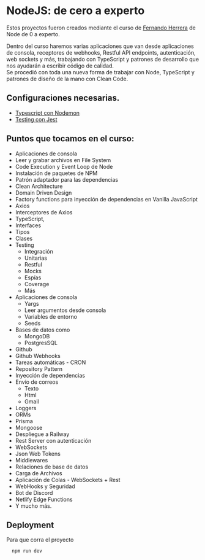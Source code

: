
# NodeJS: de cero a experto

Estos proyectos fueron creados mediante el curso de [Fernando Herrera](https://fernando-herrera.com/) de Node de 0 a experto.


Dentro del curso haremos varias aplicaciones que van desde aplicaciones de consola, receptores de webhooks, Restful API endpoints, autenticación, web sockets y más, trabajando con TypeScript y patrones de desarrollo que nos ayudarán a escribir código de calidad.<br>
Se procedió con toda una nueva forma de trabajar con Node, TypeScript y patrones de diseño de la mano con Clean Code.


## Configuraciones necesarias.

 - [Typescript con Nodemon](https://gist.github.com/MatiasNZamora/662ca715f9712af90b2de8ec239f118d)
 - [Testing con Jest](https://gist.github.com/MatiasNZamora/a4893d4873c43a1fb2c1d9ebd4cbd540)




## Puntos que tocamos en el curso:

- Aplicaciones de consola
- Leer y grabar archivos en File System
- Code Execution y Event Loop de Node
- Instalación de paquetes de NPM
- Patrón adaptador para las dependencias
- Clean Architecture
- Domain Driven Design
- Factory functions para inyección de dependencias en Vanilla JavaScript
- Axios
- Interceptores de Axios
- TypeScript,
- Interfaces
- Tipos
- Clases
- Testing 
    - Integración
    - Unitarias
    - Restful
    - Mocks
    - Espías
    - Coverage
    - Más
- Aplicaciones de consola
    - Yargs
    - Leer argumentos desde consola
    - Variables de entorno
    - Seeds
- Bases de datos como
    - MongoDB
    - PostgresSQL
- Github
- Github Webhooks
- Tareas automáticas - CRON
- Repository Pattern
- Inyección de dependencias
- Envío de correos
    - Texto
    - Html
    - Gmail
- Loggers
- ORMs
- Prisma
- Mongoose
- Despliegue a Railway
- Rest Server con autenticación
- WebSockets
- Json Web Tokens
- Middlewares
- Relaciones de base de datos
- Carga de Archivos
- Aplicación de Colas - WebSockets + Rest
- WebHooks y Seguridad
- Bot de Discord
- Netlify Edge Functions
- Y mucho más.


## Deployment

Para que corra el proyecto

```bash
  npm run dev
```
